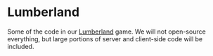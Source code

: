 # Lumberland
Some of the code in our [Lumberland](https://www.roblox.com/games/9691219474/Lumberland-Beta#!/about) game. We will not open-source everything, but large portions of server and client-side code will be included.
